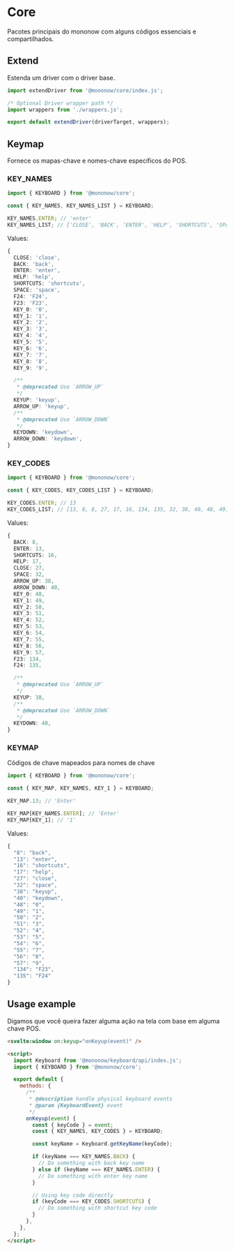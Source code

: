 # Core

Pacotes principais do mononow com alguns códigos essenciais e compartilhados.

## Extend

Estenda um driver com o driver base.

```js
import extendDriver from '@mononow/core/index.js';

/* Optional Driver wrapper path */
import wrappers from './wrappers.js';

export default extendDriver(driverTarget, wrappers);
```

## Keymap

Fornece os mapas-chave e nomes-chave específicos do POS.

### KEY_NAMES

```js
import { KEYBOARD } from '@mononow/core';

const { KEY_NAMES, KEY_NAMES_LIST } = KEYBOARD;

KEY_NAMES.ENTER; // 'enter'
KEY_NAMES_LIST; // ['CLOSE', 'BACK', 'ENTER', 'HELP', 'SHORTCUTS', 'SPACE', 'KEYUP', 'ARROW_UP', 'KEYDOWN', 'ARROW_DOWN', 'F24', 'F23', 'KEY_0', 'KEY_1', 'KEY_2', 'KEY_3', 'KEY_4', 'KEY_5', 'KEY_6', 'KEY_7', 'KEY_8', 'KEY_9']
```

Values:

```ts
{
  CLOSE: 'close',
  BACK: 'back',
  ENTER: 'enter',
  HELP: 'help',
  SHORTCUTS: 'shortcuts',
  SPACE: 'space',
  F24: 'F24',
  F23: 'F23',
  KEY_0: '0',
  KEY_1: '1',
  KEY_2: '2',
  KEY_3: '3',
  KEY_4: '4',
  KEY_5: '5',
  KEY_6: '6',
  KEY_7: '7',
  KEY_8: '8',
  KEY_9: '9',

  /**
   * @deprecated Use `ARROW_UP`
   */
  KEYUP: 'keyup',
  ARROW_UP: 'keyup',
  /**
   * @deprecated Use `ARROW_DOWN`
   */
  KEYDOWN: 'keydown',
  ARROW_DOWN: 'keydown',
}
```

### KEY_CODES

```js
import { KEYBOARD } from '@mononow/core';

const { KEY_CODES, KEY_CODES_LIST } = KEYBOARD;

KEY_CODES.ENTER; // 13
KEY_CODES_LIST; // [13, 8, 8, 27, 17, 16, 134, 135, 32, 38, 40, 48, 49, 50, 51, 52, 53, 54, 55, 56, 57]
```

Values:

```ts
{
  BACK: 8,
  ENTER: 13,
  SHORTCUTS: 16,
  HELP: 17,
  CLOSE: 27,
  SPACE: 32,
  ARROW_UP: 38,
  ARROW_DOWN: 40,
  KEY_0: 48,
  KEY_1: 49,
  KEY_2: 50,
  KEY_3: 51,
  KEY_4: 52,
  KEY_5: 53,
  KEY_6: 54,
  KEY_7: 55,
  KEY_8: 56,
  KEY_9: 57,
  F23: 134,
  F24: 135,

  /**
   * @deprecated Use `ARROW_UP`
   */
  KEYUP: 38,
  /**
   * @deprecated Use `ARROW_DOWN`
   */
  KEYDOWN: 40,
}
```

### KEYMAP

Códigos de chave mapeados para nomes de chave

[keyboard.getkeyname(keycode)]: #getkeynamekeycode

```js
import { KEYBOARD } from '@mononow/core';

const { KEY_MAP, KEY_NAMES, KEY_1 } = KEYBOARD;

KEY_MAP.13; // 'Enter'

KEY_MAP[KEY_NAMES.ENTER]; // 'Enter'
KEY_MAP[KEY_1]; // '1'
```

Values:

```ts
{
  "8": "back",
  "13": "enter",
  "16": "shortcuts",
  "17": "help",
  "27": "close",
  "32": "space",
  "38": "keyup",
  "40": "keydown",
  "48": "0",
  "49": "1",
  "50": "2",
  "51": "3",
  "52": "4",
  "53": "5",
  "54": "6",
  "55": "7",
  "56": "8",
  "57": "9",
  "134": "F23",
  "135": "F24"
}
```

## Usage example

Digamos que você queira fazer alguma ação na tela com base em alguma chave POS.

```html
<svelte:window on:keyup="onKeyup(event)" />

<script>
  import Keyboard from '@mononow/keyboard/api/index.js';
  import { KEYBOARD } from '@mononow/core';

  export default {
    methods: {
      /**
       * @description handle physical keyboard events
       * @param {KeyboardEvent} event
       */
      onKeyup(event) {
        const { keyCode } = event;
        const { KEY_NAMES, KEY_CODES } = KEYBOARD;

        const keyName = Keyboard.getKeyName(keyCode);

        if (keyName === KEY_NAMES.BACK) {
          // Do something with back key name
        } else if (keyName === KEY_NAMES.ENTER) {
          // Do something with enter key name
        }

        // Using key code directly
        if (keyCode === KEY_CODES.SHORTCUTS) {
          // Do something with shortcut key code
        }
      },
    },
  };
</script>
```
